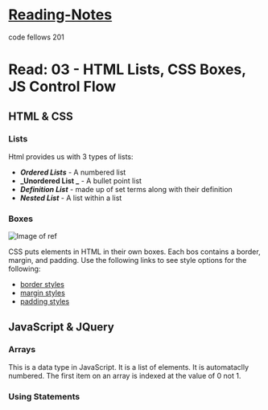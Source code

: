 # [Reading-Notes](https://alsosteve.github.io/reading-notes/)
code fellows 201

# Read: 03 - HTML Lists, CSS Boxes, JS Control Flow

## HTML & CSS

### Lists
Html provides us with 3 types of lists:

- **_Ordered Lists_**   - A numbered list
- **_Unordered List _** - A bullet point list
- **_Definition List_** - made up of set terms along with their definition
- **_Nested List_**     - A list within a list

### Boxes
![Image of ref](https://www.freecodecamp.org/news/content/images/size/w2000/2020/01/Artboard-1.jpg)

CSS puts elements in HTML in their own boxes. Each bos contains a border, margin, and padding. Use the following links to see style options for the following:

- [border styles](https://www.w3schools.com/css/css_border.asp)
- [margin styles](https://www.w3schools.com/css/css_margin.asp)
- [padding styles](https://www.w3schools.com/css/css_padding.asp)

## JavaScript & JQuery

### Arrays
This is a data type in JavaScript. It is a list of elements. It is automataclly numbered. The first item on an array is indexed at the value of 0 not 1.

### Using Statements
